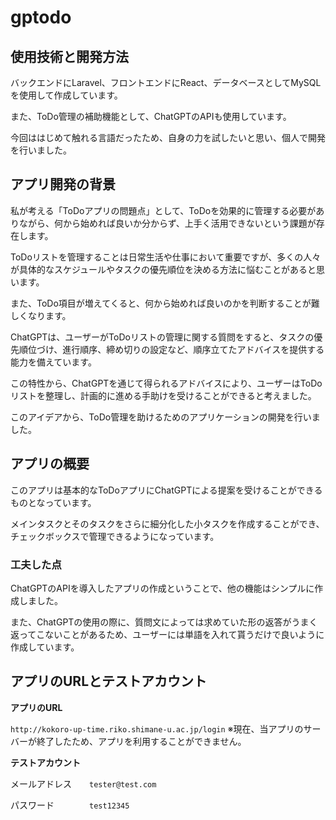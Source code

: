 
# gptodo

## 使用技術と開発方法

バックエンドにLaravel、フロントエンドにReact、データベースとしてMySQLを使用して作成しています。

また、ToDo管理の補助機能として、ChatGPTのAPIも使用しています。

今回ははじめて触れる言語だったため、自身の力を試したいと思い、個人で開発を行いました。

## アプリ開発の背景

私が考える「ToDoアプリの問題点」として、ToDoを効果的に管理する必要がありながら、何から始めれば良いか分からず、上手く活用できないという課題が存在します。
 
ToDoリストを管理することは日常生活や仕事において重要ですが、多くの人々が具体的なスケジュールやタスクの優先順位を決める方法に悩むことがあると思います。
 
また、ToDo項目が増えてくると、何から始めれば良いのかを判断することが難しくなります。
 
ChatGPTは、ユーザーがToDoリストの管理に関する質問をすると、タスクの優先順位づけ、進行順序、締め切りの設定など、順序立てたアドバイスを提供する能力を備えています。
 
この特性から、ChatGPTを通じて得られるアドバイスにより、ユーザーはToDoリストを整理し、計画的に進める手助けを受けることができると考えました。
 
このアイデアから、ToDo管理を助けるためのアプリケーションの開発を行いました。

## アプリの概要

このアプリは基本的なToDoアプリにChatGPTによる提案を受けることができるものとなっています。
 
メインタスクとそのタスクをさらに細分化した小タスクを作成することができ、チェックボックスで管理できるようになっています。

### 工夫した点

ChatGPTのAPIを導入したアプリの作成ということで、他の機能はシンプルに作成しました。
 
また、ChatGPTの使用の際に、質問文によっては求めていた形の返答がうまく返ってこないことがあるため、ユーザーには単語を入れて貰うだけで良いように作成しています。

## アプリのURLとテストアカウント

**アプリのURL**

`http://kokoro-up-time.riko.shimane-u.ac.jp/login`
※現在、当アプリのサーバーが終了したため、アプリを利用することができません。

**テストアカウント**

メールアドレス　　`tester@test.com`

パスワード　　　　`test12345`

